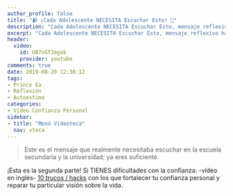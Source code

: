```yaml
---
author_profile: false
title: "📹 ¡Cada Adolescente NECESITA Escuchar Esto! 🎒"
description: "Cada Adolescente NECESITA Escuchar Esto, mensaje reflexivo hacía la vida actual de los adolescentes y la mirada de la sociedad sobre ellos"
excerpt: "Cada Adolescente NECESITA Escuchar Esto, mensaje reflexivo hacía la vida actual de los adolescentes y la mirada de la sociedad sobre ellos"
header:
  video:
    id: UB7nGT3egak
    provider: youtube
comments: true
date: 2019-08-20 12:30:12
tags:
- Prince Ea
- Reflexión
- Autoestima
categories:
- Vídeo Confianza Personal
sidebar:
- title: "Menú Videoteca"
  nav: vteca
---
```


<!-- ## Redacción -->

> Este es el mensaje que realmente necesitaba escuchar en la escuela secundaria y la universidad; ya eres suficiente.

¡Esta es la segunda parte! Si TIENES dificultades con la confianza: -vídeo en inglés- [10 trucos / hacks](https://10confidencehacks.com/video-training "10 trucos con los que fortalecer tu confianza personal") con los que fortalecer tu confianza personal y reparar tu particular visión sobre la vida.

<!-- Fuente [Lyrics Translate](https://lyricstranslate.com) Transcripción por [lolaeocho](https://lyricstranslate.com/es/translator/lolaeocho) -->